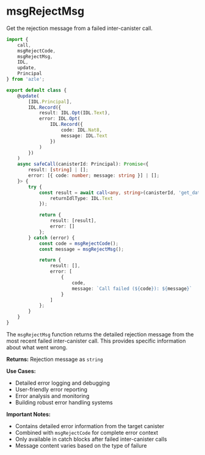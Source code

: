 # msgRejectMsg

Get the rejection message from a failed inter-canister call.

```typescript
import {
    call,
    msgRejectCode,
    msgRejectMsg,
    IDL,
    update,
    Principal
} from 'azle';

export default class {
    @update(
        [IDL.Principal],
        IDL.Record({
            result: IDL.Opt(IDL.Text),
            error: IDL.Opt(
                IDL.Record({
                    code: IDL.Nat8,
                    message: IDL.Text
                })
            )
        })
    )
    async safeCall(canisterId: Principal): Promise<{
        result: [string] | [];
        error: [{ code: number; message: string }] | [];
    }> {
        try {
            const result = await call<any, string>(canisterId, 'get_data', {
                returnIdlType: IDL.Text
            });

            return {
                result: [result],
                error: []
            };
        } catch (error) {
            const code = msgRejectCode();
            const message = msgRejectMsg();

            return {
                result: [],
                error: [
                    {
                        code,
                        message: `Call failed (${code}): ${message}`
                    }
                ]
            };
        }
    }
}
```

The `msgRejectMsg` function returns the detailed rejection message from the most recent failed inter-canister call. This provides specific information about what went wrong.

**Returns:** Rejection message as `string`

**Use Cases:**

- Detailed error logging and debugging
- User-friendly error reporting
- Error analysis and monitoring
- Building robust error handling systems

**Important Notes:**

- Contains detailed error information from the target canister
- Combined with `msgRejectCode` for complete error context
- Only available in catch blocks after failed inter-canister calls
- Message content varies based on the type of failure
